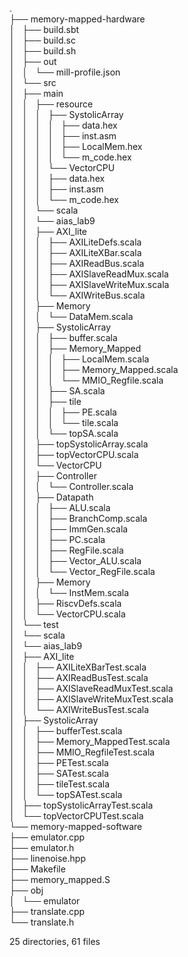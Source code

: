 .  
├── memory-mapped-hardware  
│   ├── build.sbt  
│   ├── build.sc  
│   ├── build.sh  
│   ├── out  
│   │   └── mill-profile.json  
│   └── src  
│       ├── main  
│       │   ├── resource  
│       │   │   ├── SystolicArray  
│       │   │   │   ├── data.hex  
│       │   │   │   ├── inst.asm  
│       │   │   │   ├── LocalMem.hex  
│       │   │   │   └── m_code.hex  
│       │   │   └── VectorCPU  
│       │   │       ├── data.hex  
│       │   │       ├── inst.asm  
│       │   │       └── m_code.hex  
│       │   └── scala  
│       │       └── aias_lab9  
│       │           ├── AXI_lite  
│       │           │   ├── AXILiteDefs.scala  
│       │           │   ├── AXILiteXBar.scala  
│       │           │   ├── AXIReadBus.scala  
│       │           │   ├── AXISlaveReadMux.scala  
│       │           │   ├── AXISlaveWriteMux.scala  
│       │           │   └── AXIWriteBus.scala  
│       │           ├── Memory  
│       │           │   └── DataMem.scala  
│       │           ├── SystolicArray  
│       │           │   ├── buffer.scala  
│       │           │   ├── Memory_Mapped  
│       │           │   │   ├── LocalMem.scala  
│       │           │   │   ├── Memory_Mapped.scala  
│       │           │   │   └── MMIO_Regfile.scala  
│       │           │   ├── SA.scala  
│       │           │   ├── tile  
│       │           │   │   ├── PE.scala  
│       │           │   │   └── tile.scala  
│       │           │   └── topSA.scala  
│       │           ├── topSystolicArray.scala  
│       │           ├── topVectorCPU.scala  
│       │           └── VectorCPU  
│       │               ├── Controller  
│       │               │   └── Controller.scala  
│       │               ├── Datapath  
│       │               │   ├── ALU.scala  
│       │               │   ├── BranchComp.scala  
│       │               │   ├── ImmGen.scala  
│       │               │   ├── PC.scala  
│       │               │   ├── RegFile.scala  
│       │               │   ├── Vector_ALU.scala  
│       │               │   └── Vector_RegFile.scala  
│       │               ├── Memory  
│       │               │   └── InstMem.scala  
│       │               ├── RiscvDefs.scala  
│       │               └── VectorCPU.scala  
│       └── test  
│           └── scala  
│               └── aias_lab9  
│                   ├── AXI_lite  
│                   │   ├── AXILiteXBarTest.scala  
│                   │   ├── AXIReadBusTest.scala  
│                   │   ├── AXISlaveReadMuxTest.scala  
│                   │   ├── AXISlaveWriteMuxTest.scala  
│                   │   └── AXIWriteBusTest.scala  
│                   ├── SystolicArray  
│                   │   ├── bufferTest.scala  
│                   │   ├── Memory_MappedTest.scala  
│                   │   ├── MMIO_RegfileTest.scala  
│                   │   ├── PETest.scala  
│                   │   ├── SATest.scala  
│                   │   ├── tileTest.scala  
│                   │   └── topSATest.scala  
│                   ├── topSystolicArrayTest.scala  
│                   └── topVectorCPUTest.scala  
└── memory-mapped-software  
    ├── emulator.cpp  
    ├── emulator.h  
    ├── linenoise.hpp  
    ├── Makefile  
    ├── memory_mapped.S  
    ├── obj  
    │   └── emulator  
    ├── translate.cpp  
    └── translate.h  

25 directories, 61 files  
